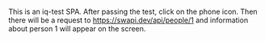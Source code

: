 This is an iq-test SPA. After passing the test, click on the phone icon. Then there will be a request to https://swapi.dev/api/people/1 and information about person 1 will appear on the screen.
